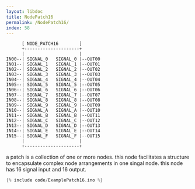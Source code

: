 ```yaml
---
layout: libdoc
title: NodePatch16
permalink: /NodePatch16/
index: 58
---
```


          [ NODE_PATCH16        ]       
          +---------------------+       
          |                     |       
    IN00--| SIGNAL_0   SIGNAL_0 |--OUT00
    IN01--| SIGNAL_1   SIGNAL_1 |--OUT01
    IN02--| SIGNAL_2   SIGNAL_2 |--OUT02
    IN03--| SIGNAL_3   SIGNAL_3 |--OUT03
    IN04--| SIGNAL_4   SIGNAL_4 |--OUT04
    IN05--| SIGNAL_5   SIGNAL_5 |--OUT05
    IN06--| SIGNAL_6   SIGNAL_6 |--OUT06
    IN07--| SIGNAL_7   SIGNAL_7 |--OUT07
    IN08--| SIGNAL_8   SIGNAL_8 |--OUT08
    IN09--| SIGNAL_9   SIGNAL_9 |--OUT09
    IN10--| SIGNAL_A   SIGNAL_A |--OUT10
    IN11--| SIGNAL_B   SIGNAL_B |--OUT11
    IN12--| SIGNAL_C   SIGNAL_C |--OUT12
    IN13--| SIGNAL_D   SIGNAL_D |--OUT13
    IN14--| SIGNAL_E   SIGNAL_E |--OUT14
    IN15--| SIGNAL_F   SIGNAL_F |--OUT15
          |                     |       
          +---------------------+       

a patch is a collection of one or more nodes. this node facilitates a structure to encapsulate complex node arrangements in one singal node. this node has 16 signal input and 16 output.


```c
{% include code/ExamplePatch16.ino %}
```

